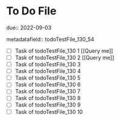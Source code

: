 # To Do File

due:: 2022-09-03

metadatafield:: todoTestFile_130_54

- [ ] Task of todoTestFile_130 1 [[Query me]]
- [ ] Task of todoTestFile_130 2 [[Query me]]
- [ ] Task of todoTestFile_130 3
- [ ] Task of todoTestFile_130 4
- [ ] Task of todoTestFile_130 5
- [ ] Task of todoTestFile_130 6
- [ ] Task of todoTestFile_130 7
- [ ] Task of todoTestFile_130 8
- [ ] Task of todoTestFile_130 9
- [ ] Task of todoTestFile_130 10